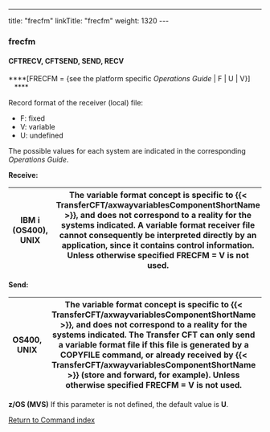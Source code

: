 ---
title: "frecfm"
linkTitle: "frecfm"
weight: 1320
---<span id="frecfm"></span>

### frecfm

<span id="frecfm_CFTRECV"></span><span id="frecfm_CFTSEND"></span>

#### CFTRECV, CFTSEND, SEND, RECV

****[FRECFM = {see the platform specific
*Operations Guide* &#124; F &#124; U &#124; V}]    ****

Record format of the receiver (local) file:

* F:
    fixed
* V:
    variable
* U:
    undefined

The possible values for each system are indicated in the corresponding
*Operations Guide*.

****Receive:****


| **IBM i (OS400), UNIX** | The variable format concept is specific to {{< TransferCFT/axwayvariablesComponentShortName  >}}, and does not correspond to a reality for the systems indicated. A variable format receiver file cannot consequently be interpreted directly by an application, since it contains control information. Unless otherwise specified FRECFM = V is not used. |
| --- | --- |


****Send:****


| **OS400, UNIX** | The variable format concept is specific to {{< TransferCFT/axwayvariablesComponentShortName  >}}, and does not correspond to a reality for the systems indicated. The Transfer CFT can only send a variable format file if this file is generated by a COPYFILE command, or already received by {{< TransferCFT/axwayvariablesComponentShortName  >}} (store and forward, for example). Unless otherwise specified FRECFM = V is not used. |
| --- | --- |


****z/OS (MVS)**** If this parameter is not
defined, the default value is ****U****.

[Return to Command index](../../)
